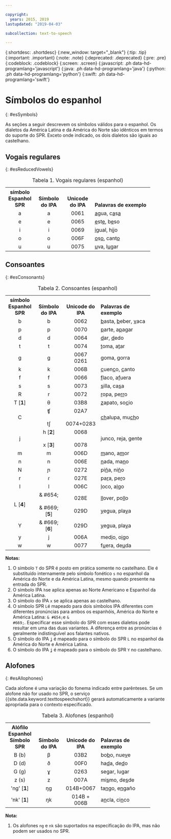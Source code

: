 ```yaml
---

copyright:
  years: 2015, 2019
lastupdated: "2019-04-03"

subcollection: text-to-speech

---
```


{:shortdesc: .shortdesc}
{:new_window: target="_blank"}
{:tip: .tip}
{:important: .important}
{:note: .note}
{:deprecated: .deprecated}
{:pre: .pre}
{:codeblock: .codeblock}
{:screen: .screen}
{:javascript: .ph data-hd-programlang='javascript'}
{:java: .ph data-hd-programlang='java'}
{:python: .ph data-hd-programlang='python'}
{:swift: .ph data-hd-programlang='swift'}

# Símbolos do espanhol
{: #esSymbols}

As seções a seguir descrevem os símbolos válidos para o espanhol. Os dialetos da América Latina e da América do Norte são idênticos em termos do suporte do SPR. Exceto onde indicado, os dois dialetos são iguais ao castelhano.

## Vogais regulares
{: #esReducedVowels}

<table style="width:90%">
  <caption>Tabela 1. Vogais regulares (espanhol)</caption>
  <tr>
    <th style="width:20%; text-align:center; vertical-align:bottom">
      símbolo Espanhol<br/>SPR
    </th>
    <th style="width:20%; text-align:center; vertical-align:bottom">
      Símbolo do IPA
    </th>
    <th style="width:20%; text-align:center; vertical-align:bottom">
      Unicode do IPA
    </th>
    <th style="text-align:left; vertical-align:bottom">
      Palavras de exemplo
    </th>
  </tr>
  <tr>
    <td style="text-align:center">
      a
    </td>
    <td style="text-align:center">
      a
    </td>
    <td style="text-align:center">
      0061
    </td>
    <td>
      <u>a</u>gua, c<u>a</u>s<u>a</u>
    </td>
  </tr>
  <tr>
    <td style="text-align:center">
      e
    </td>
    <td style="text-align:center">
      e
    </td>
    <td style="text-align:center">
      0065
    </td>
    <td>
      <u>e</u>st<u>e</u>, b<u>e</u>so
    </td>
  </tr>
  <tr>
    <td style="text-align:center">
      i
    </td>
    <td style="text-align:center">
      i
    </td>
    <td style="text-align:center">
      0069
    </td>
    <td>
      <u>i</u>gual, h<u>i</u>jo
    </td>
  </tr>
  <tr>
    <td style="text-align:center">
      o
    </td>
    <td style="text-align:center">
      o
    </td>
    <td style="text-align:center">
      006F
    </td>
    <td>
      <u>o</u>s<u>o</u>, cant<u>o</u>
    </td>
  </tr>
  <tr>
    <td style="text-align:center">
      u
    </td>
    <td style="text-align:center">
      u
    </td>
    <td style="text-align:center">
      0075
    </td>
    <td>
      <u>u</u>va, l<u>u</u>gar
    </td>
  </tr>
</table>

## Consoantes
{: #esConsonants}

<table style="width:90%">
  <caption>Tabela 2. Consoantes (espanhol)</caption>
  <tr>
    <th style="width:20%; text-align:center; vertical-align:bottom">
      símbolo Espanhol<br/>SPR
    </th>
    <th style="width:20%; text-align:center; vertical-align:bottom">
      Símbolo do IPA
    </th>
    <th style="width:20%; text-align:center; vertical-align:bottom">
      Unicode do IPA
    </th>
    <th style="text-align:left; vertical-align:bottom">
      Palavras de exemplo
    </th>
  </tr>
  <tr>
    <td style="text-align:center">
      b
    </td>
    <td style="text-align:center">
      b
    </td>
    <td style="text-align:center">
      0062
    </td>
    <td>
      <u>b</u>asta, <u>b</u>eber, <u>v</u>aca
    </td>
  </tr>
  <tr>
    <td style="text-align:center">
      p
    </td>
    <td style="text-align:center">
      p
    </td>
    <td style="text-align:center">
      0070
    </td>
    <td>
      <u>p</u>arte, a<u>p</u>agar
    </td>
  </tr>
  <tr>
    <td style="text-align:center">
      d
    </td>
    <td style="text-align:center">
      d
    </td>
    <td style="text-align:center">
      0064
    </td>
    <td>
      <u>d</u>ar, <u>d</u>edo
    </td>
  </tr>
  <tr>
    <td style="text-align:center">
      t
    </td>
    <td style="text-align:center">
      t
    </td>
    <td style="text-align:center">
      0074
    </td>
    <td>
      <u>t</u>oma, a<u>t</u>ar
    </td>
  </tr>
  <tr>
    <td style="text-align:center">
      g
    </td>
    <td style="text-align:center">
      g
    </td>
    <td style="text-align:center">
      0067<br/>
      0261
    </td>
    <td>
      <u>g</u>oma, <u>g</u>orra
    </td>
  </tr>
  <tr>
    <td style="text-align:center">
      k
    </td>
    <td style="text-align:center">
      k
    </td>
    <td style="text-align:center">
      006B
    </td>
    <td>
      <u>c</u>uen<u>c</u>o, <u>c</u>anto
    </td>
  </tr>
  <tr>
    <td style="text-align:center">
      f
    </td>
    <td style="text-align:center">
      f
    </td>
    <td style="text-align:center">
      0066
    </td>
    <td>
      <u>f</u>laco, a<u>f</u>uera
    </td>
  </tr>
  <tr>
    <td style="text-align:center">
      s
    </td>
    <td style="text-align:center">
      s
    </td>
    <td style="text-align:center">
      0073
    </td>
    <td>
      <u>s</u>illa, ca<u>s</u>a
    </td>
  </tr>
  <tr>
    <td style="text-align:center">
      R
    </td>
    <td style="text-align:center">
      r
    </td>
    <td style="text-align:center">
      0072
    </td>
    <td>
      <u>r</u>opa, pe<u>rr</u>o
    </td>
  </tr>
  <tr>
    <td style="text-align:center">
      T [<strong>1</strong>]
    </td>
    <td style="text-align:center">
      &#952;
    </td>
    <td style="text-align:center">
      03B8
    </td>
    <td>
      <u>z</u>apato, so<u>c</u>io
    </td>
  </tr>
  <tr>
    <td style="text-align:center">
      C
    </td>
    <td style="text-align:center">
      &#679;<br/></br>
      t&#643;
    </td>
    <td style="text-align:center">
      02A7<br/></br>
      0074+0283
    </td>
    <td>
      <u>ch</u>alupa, mu<u>ch</u>o
    </td>
  </tr>
  <tr>
    <td style="text-align:center">
      j
    </td>
    <td style="text-align:center">
      h [<strong>2</strong>]<br/><br/>
      x [<strong>3</strong>]
    </td>
    <td style="text-align:center">
      0068<br/><br/>
      0078
    </td>
    <td>
      <u>j</u>unco, re<u>j</u>a, <u>g</u>ente
    </td>
  </tr>
  <tr>
    <td style="text-align:center">
      m
    </td>
    <td style="text-align:center">
      m
    </td>
    <td style="text-align:center">
      006D
    </td>
    <td>
      <u>m</u>ano, a<u>m</u>or
    </td>
  </tr>
  <tr>
    <td style="text-align:center">
      n
    </td>
    <td style="text-align:center">
      n
    </td>
    <td style="text-align:center">
      006E
    </td>
    <td>
      <u>n</u>ada, ma<u>n</u>o
    </td>
  </tr>
  <tr>
    <td style="text-align:center">
      N
    </td>
    <td style="text-align:center">
      &#626;
    </td>
    <td style="text-align:center">
      0272
    </td>
    <td>
      pi<u>&ntilde;</u>a, ni<u>&ntilde;</u>o
    </td>
  </tr>
  <tr>
    <td style="text-align:center">
      r
    </td>
    <td style="text-align:center">
      &#638;
    </td>
    <td style="text-align:center">
      027E
    </td>
    <td>
      pa<u>r</u>a, pe<u>r</u>o
    </td>
  </tr>
  <tr>
    <td style="text-align:center">
      l
    </td>
    <td style="text-align:center">
      l
    </td>
    <td style="text-align:center">
      006C
    </td>
    <td>
      <u>l</u>oco, a<u>l</u>go
    </td>
  </tr>
  <tr>
    <td style="text-align:center">
      L [<strong>4</strong>]
    </td>
    <td style="text-align:center">
      & #654;<br/><br/>
      & #669; [<strong>5</strong>]
    </td>
    <td style="text-align:center">
      028E<br/><br/>
      029D
    </td>
    <td>
      <u>ll</u>over, po<u>ll</u>o<br/><br/>
     <u>y</u>egua, pla<u>y</u>a
    </td>
  </tr>
  <tr>
    <td style="text-align:center">
      Y
    </td>
    <td style="text-align:center">
      & #669; [<strong>6</strong>]
    </td>
    <td style="text-align:center">
      029D
    </td>
    <td>
      <u>y</u>egua, pla<u>y</u>a
    </td>
  </tr>
  <tr>
    <td style="text-align:center">
      y
    </td>
    <td style="text-align:center">
      j
    </td>
    <td style="text-align:center">
      006A
    </td>
    <td>
      med<u>i</u>o, o<u>i</u>go
    </td>
  </tr>
  <tr>
    <td style="text-align:center">
      w
    </td>
    <td style="text-align:center">
      w
    </td>
    <td style="text-align:center">
      0077
    </td>
    <td>
      f<u>u</u>era, de<u>u</u>da
    </td>
  </tr>
</table>

**Notas:**

1.  O símbolo `T` do SPR é posto em prática somente no castelhano. Ele é substituído internamente pelo símbolo fonético `s` no espanhol da América do Norte e da América Latina, mesmo quando presente na entrada do SPR.
1.  O símbolo IPA `h`se aplica apenas ao Norte Americano e Espanhol da América Latina.
1.  O símbolo do IPA `x` se aplica apenas ao castelhano.
1.  O símbolo SPR `L`é mapeado para dois símbolos IPA diferentes com diferentes pronúncias para ambos os espanhóis, América do Norte e América Latina: <code>& #654;</code>e <code>& #669;</code>. Especificar esse símbolo do SPR com esses dialetos pode resultar em uma das duas variantes. A diferença entre as pronúncias é geralmente indistinguível aos falantes nativos.
1.  O símbolo do IPA <code>&#669;</code> é mapeado para o símbolo do SPR `L` no espanhol da América do Norte e América Latina.
1.  O símbolo do IPA <code>&#669;</code> é mapeado para o símbolo do SPR `Y` no castelhano.

## Alofones
{: #esAllophones}

Cada alofone é uma variação do fonema indicado entre parênteses. Se um alofone não for usado no SPR, o serviço {{site.data.keyword.texttospeechshort}} gerará automaticamente a variante apropriada para o contexto especificado.

<table style="width:90%">
  <caption>Tabela 3. Alofones (espanhol)</caption>
  <tr>
    <th style="width:20%; text-align:center; vertical-align:bottom">
      Alófilo Espanhol<br/>Símbolo SPR
    </th>
    <th style="width:20%; text-align:center; vertical-align:bottom">
      Símbolo do IPA
    </th>
    <th style="width:20%; text-align:center; vertical-align:bottom">
      Unicode do IPA
    </th>
    <th style="text-align:left; vertical-align:bottom">
      Palavras de exemplo
    </th>
  </tr>
  <tr>
    <td style="text-align:center">
      B (b)
    </td>
    <td style="text-align:center">
      &#946;
    </td>
    <td style="text-align:center">
      03B2
    </td>
    <td>
      bo<u>b</u>o, nue<u>v</u>e
    </td>
  </tr>
  <tr>
    <td style="text-align:center">
      D (d)
    </td>
    <td style="text-align:center">
      &#240;
    </td>
    <td style="text-align:center">
      00F0
    </td>
    <td>
      ha<u>d</u>a, de<u>d</u>o
    </td>
  </tr>
  <tr>
    <td style="text-align:center">
      G (g)
    </td>
    <td style="text-align:center">
      &#611;
    </td>
    <td style="text-align:center">
      0263
    </td>
    <td>
      se<u>g</u>ar, lu<u>g</u>ar
    </td>
  </tr>
  <tr>
    <td style="text-align:center">
      z (s)
    </td>
    <td style="text-align:center">
      z
    </td>
    <td style="text-align:center">
      007A
    </td>
    <td>
      mi<u>s</u>mo, de<u>s</u>de
    </td>
  </tr>
  <tr>
    <td style="text-align:center">
      'ng' [<strong>1</strong>]
    </td>
    <td style="text-align:center">
      &#331;g
    </td>
    <td style="text-align:center">
      014B+0067
    </td>
    <td>
      ta<u>n</u>go, e<u>n</u>ga&ntilde;o
    </td>
  </tr>
  <tr>
    <td style="text-align:center">
      'nk' [<strong>1</strong>]
    </td>
    <td style="text-align:center">
      &#331;k
    </td>
    <td style="text-align:center">
      014B + 006B
    </td>
    <td>
      a<u>n</u>cla, ci<u>n</u>co
    </td>
  </tr>
</table>

**Nota:**

1.  Os alofones `ng` e `nk` são suportados na especificação do IPA, mas não podem ser usados no SPR.
